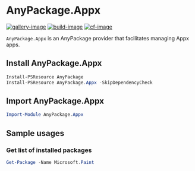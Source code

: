 # AnyPackage.Appx

[![gallery-image]][gallery-site]
[![build-image]][build-site]
[![cf-image]][cf-site]

[gallery-image]: https://img.shields.io/powershellgallery/dt/AnyPackage.Appx
[build-image]: https://img.shields.io/github/actions/workflow/status/anypackage/appx/ci.yml
[cf-image]: https://img.shields.io/codefactor/grade/github/anypackage/appx
[gallery-site]: https://www.powershellgallery.com/packages/AnyPackage.Appx
[build-site]: https://github.com/anypackage/appx/actions/workflows/ci.yml
[cf-site]: https://www.codefactor.io/repository/github/anypackage/appx

`AnyPackage.Appx` is an AnyPackage provider that facilitates managing Appx apps.

## Install AnyPackage.Appx

```powershell
Install-PSResource AnyPackage
Install-PSResource AnyPackage.Appx -SkipDependencyCheck
```

## Import AnyPackage.Appx

```powershell
Import-Module AnyPackage.Appx
```

## Sample usages

### Get list of installed packages

```powershell
Get-Package -Name Microsoft.Paint
```
